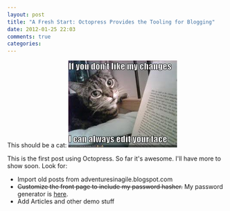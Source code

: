 ```yaml
---
layout: post
title: "A Fresh Start: Octopress Provides the Tooling for Blogging"
date: 2012-01-25 22:03
comments: true
categories: 
---
```

This should be a cat: <img src="/images/cat-edit.jpg" />

This is the first post using Octopress. So far it's awesome. I'll have more to show soon. Look for:

 - Import old posts from adventuresinagile.blogspot.com
 - <del>Customize the front page to include my password hasher.</del> My password generator is [here](/password.html).
 - Add Articles and other demo stuff
